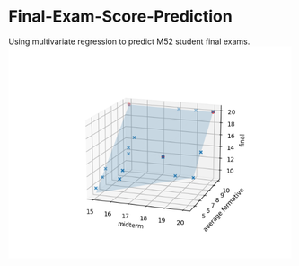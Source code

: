 # Final-Exam-Score-Prediction
Using multivariate regression to predict M52 student final exams.
<img src="https://github.com/nps6-uwf/Final-Exam-Score-Prediction/blob/main/assets/fig_1.png?raw=true"></img>
